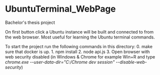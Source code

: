 # UbuntuTerminal_WebPage

Bachelor's thesis project

On first button click a Ubuntu instance will be built and connected to from the web browser.
Most useful for learning the Ubuntu terminal commands.

To start the project run the following commands in this directory: 
    0. make sure that docker is up.
    1. npm install
    2. node api.js
    3. Open browser with web security disabled (in Windows & Chrome for example Win+R and type *chrome.exe --user-data-dir="C:/Chrome dev session" --disable-web-security*)